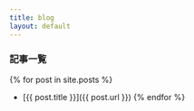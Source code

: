 ```yaml
---
title: blog
layout: default
---
```


### 記事一覧

{% for post in site.posts %}
- [{{ post.title }}]({{ post.url }})
{% endfor %}
